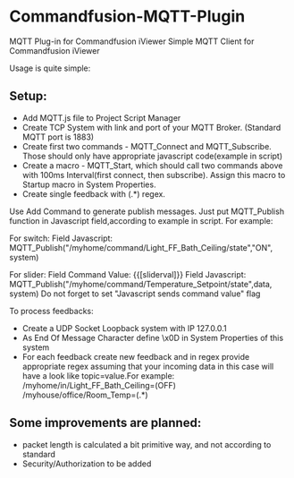 # Commandfusion-MQTT-Plugin
MQTT Plug-in for Commandfusion iViewer
Simple MQTT Client for Commandfusion iViewer

Usage is quite simple:

## Setup:
- Add MQTT.js file to Project Script Manager
- Create TCP System with link and port of your MQTT Broker. (Standard MQTT port is 1883)
- Create first two commands - MQTT_Connect and MQTT_Subscribe. Those should only have appropriate javascript code(example in script)
- Create a macro - MQTT_Start, which should call two commands above with 100ms Interval(first connect, then subscribe). Assign this macro to Startup macro in System Properties.
- Create single feedback with (.*) regex.

Use Add Command to generate publish messages. Just put MQTT_Publish function in Javascript field,according to example in script.
For example:

For switch:
Field Javascript:
MQTT_Publish("/myhome/command/Light_FF_Bath_Ceiling/state","ON", system)

For slider:
Field Command Value:
{{[sliderval]}}
Field Javascript: 
MQTT_Publish("/myhome/command/Temperature_Setpoint/state",data, system)
Do not forget to set "Javascript sends command value" flag

To process feedbacks:
- Create a UDP Socket Loopback system with IP 127.0.0.1
- As End Of Message Character define \x0D in System Properties of this system
- For each feedback create new feedback and in regex provide appropriate regex assuming that your incoming data in this case will have a look like topic=value.For example:
/myhome/in/Light_FF_Bath_Ceiling=(OFF)
/myhouse/office/Room_Temp=(.*)

## Some improvements are planned:
- packet length is calculated a bit primitive way, and not according to standard
- Security/Authorization to be added
